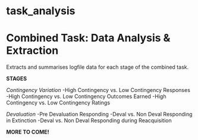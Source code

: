 # task_analysis
Combined Task: Data Analysis & Extraction
========================================
Extracts and summarises logfile data for each stage of the combined task. 

**STAGES**


*Contingency Variation*
-High Contingency vs. Low Contingency Responses
-High Contingency vs. Low Contingency Outcomes Earned
-High Contingency vs. Low Contingency Ratings

*Devaluation*
-Pre Devaluation Responding
-Deval vs. Non Deval Responding in Extinction
-Deval vs. Non Deval Responding during Reacquisition

**MORE TO COME!**
